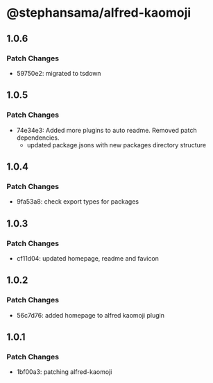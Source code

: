 # @stephansama/alfred-kaomoji

## 1.0.6

### Patch Changes

- 59750e2: migrated to tsdown

## 1.0.5

### Patch Changes

- 74e34e3: Added more plugins to auto readme. Removed patch dependencies.
  - updated package.jsons with new packages directory structure

## 1.0.4

### Patch Changes

- 9fa53a8: check export types for packages

## 1.0.3

### Patch Changes

- cf11d04: updated homepage, readme and favicon

## 1.0.2

### Patch Changes

- 56c7d76: added homepage to alfred kaomoji plugin

## 1.0.1

### Patch Changes

- 1bf00a3: patching alfred-kaomoji
